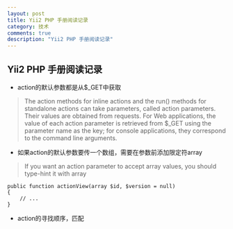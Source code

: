 ```yaml
---
layout: post
title: Yii2 PHP 手册阅读记录
category: 技术
comments: true
description: "Yii2 PHP 手册阅读记录"
---
```



## Yii2 PHP 手册阅读记录

*   action的默认参数都是从$_GET中获取

>The action methods for inline actions and the run() methods for standalone
actions can take parameters, called action parameters. Their values are obtained
from requests. For Web applications, the value of each action parameter is
retrieved from $_GET using the parameter name as the key; for console applications,
they correspond to the command line arguments.

*   如果action的默认参数要传一个数组，需要在参数前添加限定符array

>If you want an action parameter to accept array values, you should type-hint it with array

```
public function actionView(array $id, $version = null)
{
    // ...
}
```

*   action的寻找顺序，匹配
